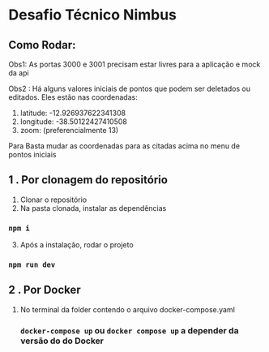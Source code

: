 # Desafio Técnico Nimbus



## Como Rodar: 

Obs1: As portas 3000 e 3001 precisam estar livres para a aplicação e mock da api

Obs2 : Há alguns valores iniciais de pontos que podem ser deletados ou editados.  Eles estão nas coordenadas: 

1. latitude: -12.926937622341308
2. longitude: -38.50122427410508
3. zoom: (preferencialmente 13)

Para Basta mudar as coordenadas para as citadas acima no menu de pontos iniciais

## 1 . Por clonagem do repositório 

 1. Clonar o repositório
 2. Na pasta clonada, instalar as dependências
   ### `npm i`
 3.  Após a instalação, rodar o projeto
   ### `npm run dev`

   



## 2 . Por Docker 
 1. No terminal da folder contendo o arquivo docker-compose.yaml 


    ### `docker-compose up` ou `docker compose up` a depender da versão do do Docker


 

